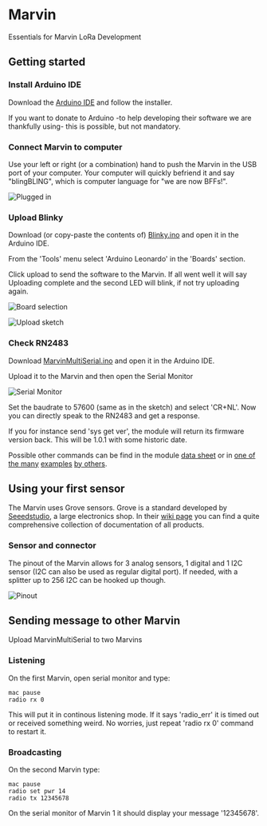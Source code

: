 # Marvin
Essentials for Marvin LoRa Development

## Getting started

### Install Arduino IDE

Download the [Arduino IDE](https://www.arduino.cc/en/Main/Software) and follow the installer. 

If you want to donate to Arduino -to help developing their software we are thankfully using- this is possible, but not mandatory.

### Connect Marvin to computer

Use your left or right (or a combination) hand to push the Marvin in the USB port of your computer. Your computer will quickly befriend it and say "blingBLING", which is computer language for "we are now BFFs!".

![Plugged in](https://raw.github.com/iotacademy/marvin/master/Software/Pictures/Plugged.jpg)

### Upload Blinky

Download (or copy-paste the contents of) [Blinky.ino](https://github.com/iotacademy/marvin/blob/master/Software/MarvinBlink/MarvinBlink.ino) and open it in the Arduino IDE.

From the 'Tools' menu select 'Arduino Leonardo' in the 'Boards' section.

Click upload to send the software to the Marvin. If all went well it will say Uploading complete and the second LED will blink, if not try uploading again.

![Board selection](https://raw.github.com/iotacademy/marvin/master/Software/Pictures/Blinky.jpg)

![Upload sketch](https://raw.github.com/iotacademy/marvin/master/Software/Pictures/Upload.jpg)

### Check RN2483

Download [MarvinMultiSerial.ino](https://github.com/iotacademy/marvin/blob/master/Software/MarvinMultiSerial/MarvinMultiSerial.ino) and open it in the Arduino IDE.

Upload it to the Marvin and then open the Serial Monitor

![Serial Monitor](https://raw.github.com/iotacademy/marvin/master/Software/Pictures/Serial.jpg)

Set the baudrate to 57600 (same as in the sketch) and select 'CR+NL'. Now you can directly speak to the RN2483 and get a response.

If you for instance send 'sys get ver', the module will return its firmware version back. This will be 1.0.1 with some historic date.

Possible other commands can be find in the module [data sheet](http://ww1.microchip.com/downloads/en/DeviceDoc/40001784E.pdf) or in [one of the many](https://www.disk91.com/2015/technology/networks/first-step-in-lora-land-microchip-rn2483-test/) [examples](https://thinginnovations.uk/getting-started-with-microchip-rn2483-lorawan-modules) [by others](http://kotahi.net/configure-microchip-rn2483-module/).

## Using your first sensor

The Marvin uses Grove sensors. Grove is a standard developed by [Seeedstudio](https://www.seeedstudio.com/category/Grove-c-45.html), a large electronics shop. In their [wiki page](http://wiki.seeedstudio.com/wiki/Main_Page) you can find a quite comprehensive collection of documentation of all products.

### Sensor and connector

The pinout of the Marvin allows for 3 analog sensors, 1 digital and 1 I2C sensor (I2C can also be used as regular digital port). If needed, with a splitter up to 256 I2C can be hooked up though.

![Pinout](https://raw.github.com/iotacademy/marvin/master/Software/Pictures/Pinout.jpg)

## Sending message to other Marvin

Upload MarvinMultiSerial to two Marvins

### Listening

On the first Marvin, open serial monitor and type:
```
mac pause 
radio rx 0
```
This will put it in continous listening mode. If it says 'radio_err' it is timed out or received something weird. No worries, just repeat 'radio rx 0' command to restart it.

### Broadcasting

On the second Marvin type:
```
mac pause
radio set pwr 14
radio tx 12345678
```
On the serial monitor of Marvin 1 it should display your message '12345678'.
